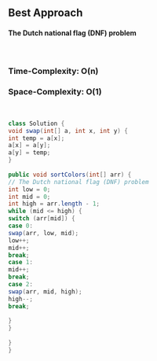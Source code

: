 ## Best Approach
#### **The Dutch national flag (DNF) problem**
​
### Time-Complexity: O(n)
### Space-Complexity: O(1)
​
```java
class Solution {
void swap(int[] a, int x, int y) {
int temp = a[x];
a[x] = a[y];
a[y] = temp;
}
​
public void sortColors(int[] arr) {
// The Dutch national flag (DNF) problem
int low = 0;
int mid = 0;
int high = arr.length - 1;
while (mid <= high) {
switch (arr[mid]) {
case 0:
swap(arr, low, mid);
low++;
mid++;
break;
case 1:
mid++;
break;
case 2:
swap(arr, mid, high);
high--;
break;
​
}
}
​
}
}
```